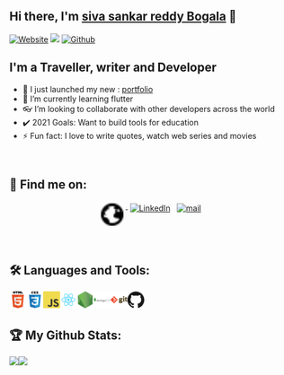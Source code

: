 ## Hi there, I'm [siva sankar reddy Bogala][website] 👋
[![Website](https://img.shields.io/website?label=MY_portfolio&style=for-the-badge&url=https%3A%2F%2Fportfoliohnvk.netlify.app)][website] 
![](https://visitor-badge.laobi.icu/badge?page_id=myshiva59) [![Github](https://img.shields.io/github/followers/myshiva59?label=Followers&logo=Github)](https://github.com/myshiva59)
</br>

## I'm a Traveller, writer and Developer

- 🔭 I just launched my new : [portfolio][website]
-  🤞 I’m currently learning flutter
- 👓 I’m looking to collaborate with other developers across the world
- ✔️ 2021 Goals: Want to build tools for education
- ⚡ Fun fact: I love to write quotes, watch web series and movies
</br>

## :email: Find me on:
<p align="center">
 <a href="https://portfoliohnvk.netlify.app/" target="_blank" rel="noopener noreferrer"> <img src="https://raw.githubusercontent.com/iconic/open-iconic/master/svg/globe.svg" alt="github" height="40" style="vertical-align:top; margin:4px"> </a>
 <a href="https://www.linkedin.com/in/bogalassr/" target="_blank" rel="noopener noreferrer"> <img src="https://cdn.jsdelivr.net/npm/simple-icons@v3/icons/linkedin.svg" alt="LinkedIn" height="40" style="vertical-align:top; margin:4px"></a>
 <a href="mailto:shivadharmi@gmail.com"> <img src="https://cdn.jsdelivr.net/npm/simple-icons@v3/icons/gmail.svg" alt="mail" height="40" style="vertical-align:top; margin:4px"></a>
</p>
</br>

 ## 🛠 Languages and Tools:
 <p align="center">
    <img align="left" alt="HTML5" width="30px" src="https://raw.githubusercontent.com/github/explore/80688e429a7d4ef2fca1e82350fe8e3517d3494d/topics/html/html.png" />
    <img align="left" alt="CSS3" width="30px" src="https://raw.githubusercontent.com/github/explore/80688e429a7d4ef2fca1e82350fe8e3517d3494d/topics/css/css.png" />
    <img align="left" alt="JavaScript" width="30px" src="https://raw.githubusercontent.com/github/explore/80688e429a7d4ef2fca1e82350fe8e3517d3494d/topics/javascript/javascript.png" />
    <img align="left" alt="React" width="30px" src="https://raw.githubusercontent.com/github/explore/80688e429a7d4ef2fca1e82350fe8e3517d3494d/topics/react/react.png" />
    <img align="left" alt="Node.js" width="30px" src="https://raw.githubusercontent.com/github/explore/80688e429a7d4ef2fca1e82350fe8e3517d3494d/topics/nodejs/nodejs.png" />
    <img align="left" alt="MongoDB" width="30px" src="https://raw.githubusercontent.com/github/explore/80688e429a7d4ef2fca1e82350fe8e3517d3494d/topics/mongodb/mongodb.png" />
    <img align="left" alt="Git" width="30px" src="https://raw.githubusercontent.com/github/explore/80688e429a7d4ef2fca1e82350fe8e3517d3494d/topics/git/git.png" />
    <img align="left" alt="GitHub" width="30px" src="https://raw.githubusercontent.com/github/explore/78df643247d429f6cc873026c0622819ad797942/topics/github/github.png" />
 </p>
 </br>
 </br>
 
## :trophy: My Github Stats:
<div>
<a href="https://readme-stats-cfgj2cxdy.vercel.app/api?username=myshiva59&count_private=true&show_icons=true&theme=tokyonight">
  <img  align="left" src="https://readme-stats-cfgj2cxdy.vercel.app/api?username=myshiva59&count_private=true&show_icons=true&theme=tokyonight" />
</a>
<a href="https://readme-stats-cfgj2cxdy.vercel.app/api/top-langs/?username=myshiva59&hide=php&theme=tokyonight">
  <img align="left" src="https://readme-stats-cfgj2cxdy.vercel.app/api/top-langs/?username=myshiva59&hide=php&theme=tokyonight" />
</a>
</div>

[website]:https://portfoliohnvk.netlify.app/

